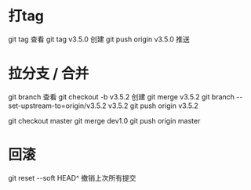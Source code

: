 # 打tag
git tag 查看
git tag v3.5.0 创建
git push origin v3.5.0 推送

# 拉分支 / 合并
git branch 查看
git checkout -b v3.5.2 创建
git merge v3.5.2
git branch --set-upstream-to=origin/v3.5.2 v3.5.2
git push origin v3.5.2

<!-- 切到master -->
git checkout master
git merge dev1.0
git push origin master


# 回滚
<!-- 撤销commit -->
git reset --soft HEAD^  撤销上次所有提交
